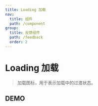 ```yaml
---
title: Loading 加载
nav:
  title: 组件
  path: /component
group:
  title: 反馈组件
  path: /feedback
  order: 2
---
```


# Loading 加载

> 加载图标，用于表示加载中的过渡状态。

## DEMO

<code defaultShowCode src="./demo/doc.tsx"></code>

<API></API>
